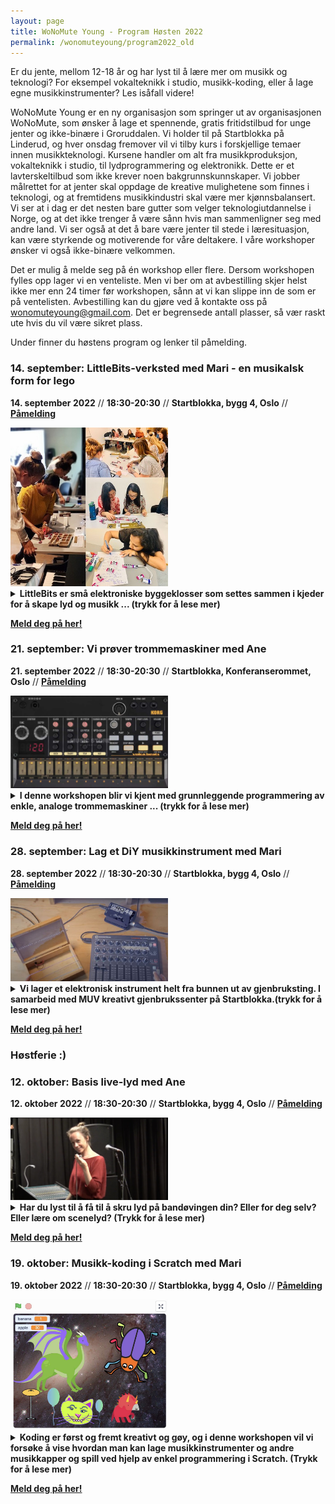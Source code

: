 ```yaml
---
layout: page
title: WoNoMute Young - Program Høsten 2022
permalink: /wonomuteyoung/program2022_old
---
```


Er du jente, mellom 12-18 år og har lyst til å lære mer om musikk
og teknologi? For eksempel vokalteknikk i studio, musikk-koding,
eller å lage egne musikkinstrumenter? Les isåfall videre!

WoNoMute Young er en ny organisasjon som springer ut av organisasjonen WoNoMute, som ønsker å lage et spennende, gratis fritidstilbud for unge jenter og ikke-binære i Groruddalen. Vi holder til på Startblokka på Linderud, og hver onsdag fremover vil vi tilby kurs i forskjellige temaer innen musikkteknologi. Kursene handler om alt fra musikkproduksjon, vokalteknikk i studio, til lydprogrammering og elektronikk. Dette er et lavterskeltilbud som ikke krever noen bakgrunnskunnskaper. Vi jobber målrettet for at jenter skal oppdage de kreative mulighetene som finnes i teknologi, og at fremtidens musikkindustri skal være mer kjønnsbalansert. Vi ser at i dag er det nesten bare gutter som velger teknologiutdannelse i Norge, og at det ikke trenger å være sånn hvis man sammenligner seg med andre land. Vi ser også at det å bare være jenter til stede i læresituasjon, kan være styrkende og motiverende for våre deltakere. I våre workshoper ønsker vi også ikke-binære velkommen.

Det er mulig å melde seg på én workshop eller flere. Dersom workshopen fylles opp lager vi en venteliste. Men vi ber om at avbestilling skjer helst ikke mer enn 24 timer før workshopen, sånn at vi kan slippe inn de som er på ventelisten. Avbestilling kan du gjøre ved å kontakte oss på [wonomuteyoung@gmail.com](wonomuteyoung@gmail.com). Det er begrensede antall plasser, så vær raskt ute hvis du vil være sikret plass.

Under finner du høstens program og lenker til påmelding.


### 14. september: LittleBits-verksted med Mari - en musikalsk form for lego

**14. september 2022** // **18:30-20:30** // **Startblokka, bygg 4, Oslo** // **[Påmelding](https://nettskjema.no/a/264035#/page/1)**

<img src="/assets/wonomuteyoung/workshops/littlebits.jpg" width="50%">

<details><summary><b>LittleBits er små elektroniske byggeklosser som settes sammen i kjeder for å skape lyd og
musikk ... (trykk for å lese mer)</b></summary> 
<p>
Workshopen er et utforskende og hyggelig kurs som ikke krever noen forkunnskaper. LittleBits er et byggesett for å lage en synth. Workshopen er for jenter og ikke-binære i alderen 12-18 år og passer for alle som er nysgjerrige og har en utforskende spire i magen. 
<br><br>
LittleBits er små elektroniske byggeklosser som settes sammen i kjeder for å skape lyd og musikk. Konseptet er utviklet av Korg og gjør det lett for hvem som helst å bygge små synther. Samtidig lærer man litt om hvordan synther er bygd opp. Vi gir en kort introduksjon til hvordan littleBits fungerer, deretter får dere prøve selv! Til slutt har vi en improvisert jam-session der alle får spille med de selvlagde instrumentene sine. Ingen forkunnskaper er nødvendig til denne workshopen.
</p>
</details>

**[Meld deg på her!](https://nettskjema.no/a/264035#/page/1)**


### 21. september: Vi prøver trommemaskiner med Ane

**21. september 2022** // **18:30-20:30** // **Startblokka, Konferanserommet, Oslo** // **[Påmelding](https://nettskjema.no/a/280019#/page/1)**


<img src="/assets/wonomuteyoung/workshops/korg.jpg" width="50%">


<details><summary><b>I denne workshopen blir vi kjent med grunnleggende programmering av enkle, analoge trommemaskiner ... (trykk for å lese mer) </b></summary> 
<p>
I denne workshopen blir vi kjent med grunnleggende programmering av enkle, analoge trommemaskiner. De kan du bruke om du skriver musikk, vil spille med rytmer når du spiller/synger/rapper eller hvis du bare vil lage kule rytmer. 
Ane har med trommemaskiner fra Korg Volca Beats som vi skal lære oss å bruke, sette opp mønster av lyder som blir gjentagende looper. Workshopen krever ingen forkunnskaper, men er for de som er nysgjerrige på trommemaskiner. 
</p>
</details>

**[Meld deg på her!](https://nettskjema.no/a/280019#/page/1)**


### 28. september: Lag et DiY musikkinstrument med Mari

**28. september 2022** // **18:30-20:30** // **Startblokka, bygg 4, Oslo** // **[Påmelding](https://nettskjema.no/a/280020#/page/1)**

<img src="/assets/wonomuteyoung/workshops/synthdiy.jpg" width="50%">


<details><summary><b>Vi lager et elektronisk instrument helt fra bunnen ut av gjenbruksting. I samarbeid med MUV
kreativt gjenbrukssenter på Startblokka.(trykk for å lese mer) </b></summary> 
<p>
Ta med dere en eske av noe slag som det er greit å “ødelegge” (alt fra en matboks til skoeske eller treskrin) eller noe annet som har et hulrom (vær kreativ!). I denne workshopen vil dere få prøve dere på å lage et elektronisk instrument helt fra bunnen av. Vi vil utforske lyd, og bare kreativiteten setter grenser. Instrumentet får du ta deg med hjem etterpå. Til slutt har vi en improvisert jam-session der alle får spille med de selvlagde instrumentene sine. Ingen forkunnskaper er nødvendig til denne workshopen.

Dersom du vil vite mer om hva vi kommer til å gjøre på denne workhshopen kan du se denne videoen: https://youtu.be/nfFIRPULqb4
</p>
</details>

**[Meld deg på her!](https://nettskjema.no/a/280020#/page/1)**


### Høstferie :)

### 12. oktober: Basis live-lyd med Ane

**12. oktober 2022** // **18:30-20:30** // **Startblokka, bygg 4, Oslo** // **[Påmelding](https://nettskjema.no/a/280021#/page/1)**

<img src="/assets/wonomuteyoung/workshops/ane.jpg" width="50%">

<details><summary><b>Har du lyst til å få til å skru lyd på bandøvingen din? Eller for deg selv? Eller lære om scenelyd?
(Trykk for å lese mer)</b></summary> 
<p>
I denne workshopen får du basiskunnskapene du trenger, samt andre tips og triks. Å kunne litt om live lyd er alfa omega når du spiller musikk og gjør at du får til å høres ut som du har lyst til.
 
I workshopen lærer du om PA-anlegg, som består av høyttalere og mikser, både hvordan du setter det opp, kobler til mikrofoner og skur lyd på disse via de ulike knappene på mikseren. I tillegg lærer du om live lyd og om typiske problem man kan møte på i konsertsammenheng.
Vi skal prøve det ut i praksis, slik at det setter seg litt i fingrene.
</p>
</details>

**[Meld deg på her!](https://nettskjema.no/a/280021#/page/1)**



### 19. oktober:  Musikk-koding i Scratch med Mari

**19. oktober 2022** // **18:30-20:30** // **Startblokka, bygg 4, Oslo** // **[Påmelding](https://nettskjema.no/a/280022#/page/1)**

<img src="/assets/wonomuteyoung/workshops/scratch.jpg" width="50%">

<details><summary><b>Koding er først og fremt kreativt og gøy, og i denne workshopen vil vi forsøke å vise hvordan man
kan lage musikkinstrumenter og andre musikkapper og spill ved hjelp av enkel programmering i
Scratch.
(Trykk for å lese mer)</b></summary> 
<p>
Programmering og koding trenger ikke bare handle om matte og uforståelige symboler. Koding er først og fremt kreativt og gøy, og i denne workshopen vil vi forsøke å vise hvordan man kan lage musikkinstrumenter og andre musikkapper og spill ved hjelp av enkel programmering i Scratch. Del det du har laget med vennene dine på sosiale medier etterpå! 

Vi ber de deltakerne som har det ta med seg laptop og headset, men vi stiller også med laptop og headset til de som trenger å låne. 

</p>
</details>

**[Meld deg på her!](https://nettskjema.no/a/280022#/page/1)**


